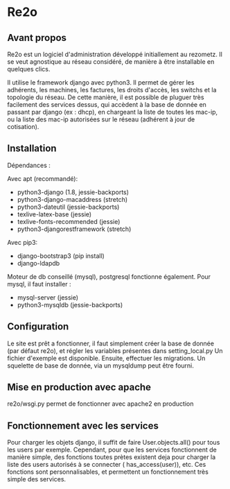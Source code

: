 # Re2o

## Avant propos 

Re2o est un logiciel d'administration développé initiallement au rezometz. Il se veut agnostique au réseau considéré, de manière à être installable en quelques clics.

Il utilise le framework django avec python3. Il permet de gérer les adhérents, les machines, les factures, les droits d'accès, les switchs et la topologie du réseau.
De cette manière, il est possible de pluguer très facilement des services dessus, qui accèdent à la base de donnée en passant par django (ex : dhcp), en chargeant la liste de toutes les mac-ip, ou la liste des mac-ip autorisées sur le réseau (adhérent à jour de cotisation).

## Installation

Dépendances :

Avec apt (recommandé):
 * python3-django (1.8, jessie-backports)
 * python3-django-macaddress (stretch)
 * python3-dateutil (jessie-backports)
 * texlive-latex-base (jessie)
 * texlive-fonts-recommended (jessie)
 * python3-djangorestframework (stretch)

Avec pip3:
 * django-bootstrap3 (pip install)
 * django-ldapdb

Moteur de db conseillé (mysql), postgresql fonctionne également.
Pour mysql, il faut installer :

 * mysql-server (jessie)
 * python3-mysqldb (jessie-backports)

## Configuration 

Le site est prêt a fonctionner, il faut simplement créer la base de donnée (par défaut re2o), et régler les variables présentes dans setting_local.py
Un fichier d'exemple est disponible.
Ensuite, effectuer les migrations. Un squelette de base de donnée, via un mysqldump peut être fourni.

## Mise en production avec apache

re2o/wsgi.py permet de fonctionner avec apache2 en production

## Fonctionnement avec les services

Pour charger les objets django, il suffit de faire User.objects.all() pour tous les users par exemple. 
Cependant, pour que les services fonctionnent de manière simple, des fonctions toutes prètes existent deja pour charger la liste des users autorisés à se connecter ( has_access(user)), etc. Ces fonctions sont personnalisables, et permettent un fonctionnement très simple des services.
